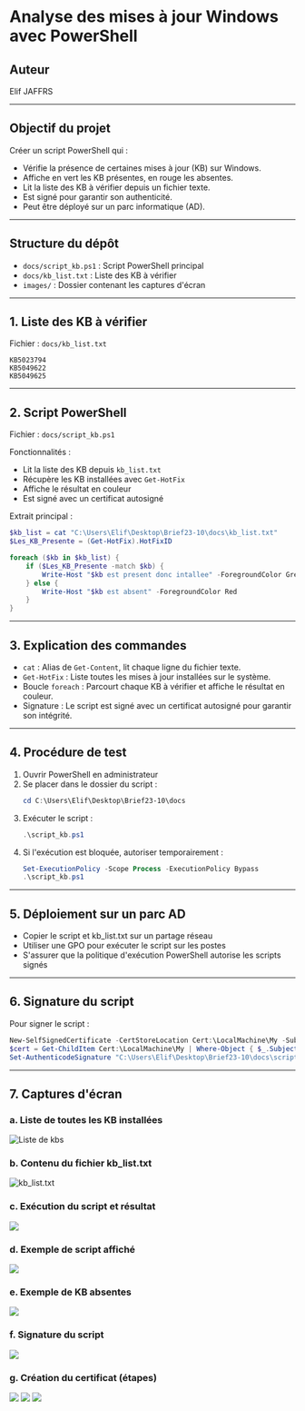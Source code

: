 # Analyse des mises à jour Windows avec PowerShell

## Auteur
Elif JAFFRS

---

## Objectif du projet

Créer un script PowerShell qui :
- Vérifie la présence de certaines mises à jour (KB) sur Windows.
- Affiche en vert les KB présentes, en rouge les absentes.
- Lit la liste des KB à vérifier depuis un fichier texte.
- Est signé pour garantir son authenticité.
- Peut être déployé sur un parc informatique (AD).

---

## Structure du dépôt

- `docs/script_kb.ps1` : Script PowerShell principal
- `docs/kb_list.txt` : Liste des KB à vérifier
- `images/` : Dossier contenant les captures d'écran

---

## 1. Liste des KB à vérifier

Fichier : `docs/kb_list.txt`
```
KB5023794
KB5049622
KB5049625
```

---

## 2. Script PowerShell

Fichier : `docs/script_kb.ps1`

Fonctionnalités :
- Lit la liste des KB depuis `kb_list.txt`
- Récupère les KB installées avec `Get-HotFix`
- Affiche le résultat en couleur
- Est signé avec un certificat autosigné

Extrait principal :
```powershell
$kb_list = cat "C:\Users\Elif\Desktop\Brief23-10\docs\kb_list.txt"
$Les_KB_Presente = (Get-HotFix).HotFixID

foreach ($kb in $kb_list) {
    if ($Les_KB_Presente -match $kb) {
        Write-Host "$kb est present donc intallee" -ForegroundColor Green
    } else {
        Write-Host "$kb est absent" -ForegroundColor Red
    }
}
```

---

## 3. Explication des commandes

- `cat` : Alias de `Get-Content`, lit chaque ligne du fichier texte.
- `Get-HotFix` : Liste toutes les mises à jour installées sur le système.
- Boucle `foreach` : Parcourt chaque KB à vérifier et affiche le résultat en couleur.
- Signature : Le script est signé avec un certificat autosigné pour garantir son intégrité.

---

## 4. Procédure de test

1. Ouvrir PowerShell en administrateur
2. Se placer dans le dossier du script :
   ```powershell
   cd C:\Users\Elif\Desktop\Brief23-10\docs
   ```
3. Exécuter le script :
   ```powershell
   .\script_kb.ps1
   ```
4. Si l'exécution est bloquée, autoriser temporairement :
   ```powershell
   Set-ExecutionPolicy -Scope Process -ExecutionPolicy Bypass
   .\script_kb.ps1
   ```

---

## 5. Déploiement sur un parc AD

- Copier le script et kb_list.txt sur un partage réseau
- Utiliser une GPO pour exécuter le script sur les postes
- S'assurer que la politique d'exécution PowerShell autorise les scripts signés

---

## 6. Signature du script

Pour signer le script :
```powershell
New-SelfSignedCertificate -CertStoreLocation Cert:\LocalMachine\My -Subject "CN=Script_KB_elif_jaffres" -Type CodeSigningCert
$cert = Get-ChildItem Cert:\LocalMachine\My | Where-Object { $_.Subject -eq "CN=Script_KB_elif_jaffres" }
Set-AuthenticodeSignature "C:\Users\Elif\Desktop\Brief23-10\docs\script_kb.ps1" -Certificate $cert
```

---

## 7. Captures d'écran


### a. Liste de toutes les KB installées
![Liste de kbs](images/kb-all.png)

### b. Contenu du fichier kb_list.txt
![kb_list.txt](images/kb-list-txt.png)

### c. Exécution du script et résultat
![](images/exec-script.png)

### d. Exemple de script affiché
![](images/script.png)

### e. Exemple de KB absentes
![](images/2KB-PAS-PRESENT.png)

### f. Signature du script
![](images/script-signature.png)

### g. Création du certificat (étapes)
![](images/certif1.png)
![](images/certif2.png)
![](images/certif3.png)
